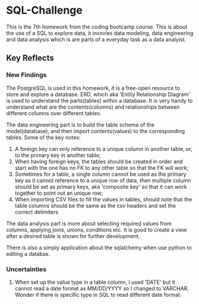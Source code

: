 # SQL-Challenge
This is the 7th homework from the coding bootcamp course.
This is about the use of a SQL to explore data, it invovles data modeling, data engineering and data analysis which is are parts of a everyday task as a data analyist.

## Key Reflects

### New Findings
The PostgreSQL is used in this homework, it is a free-open resource to store and explore a database. ERD, which aka 'Entity Relationship Diagram' is used to understand the parts(tables) within a database. It is very handy to understand what are the contents(columns) and relationships between different columns over different tables. 

The data engineering part is to build the table schema of the model(database), and then import contents(values) to the corresponding tables. Some of the key notes:
  1. A foreign key can only reference to a unique column in another table, or, to the primary key in another table;
  2. When having foreign keys, the tables should be created in order and start with the one has no FK to any other table so that the FK will work;
  3. Sometimes for a table, a single column cannot be used as the primary key as it cannot reference to a unique row of data, then multiple column should be set as primary keys, aka 'composite key' so that it can work together to point out an unique row;
  4. When importing CSV files to fill the values in tables, should note that the table columns should be the same as the csv headers and set the correct delimiters

The data analysis part is more about selecting required values from columns, applying joins, unions, conditions etc. It is good to create a view after a desired table is shown for further development.

There is also a simply application about the sqlalchemy when use python to editing a databse.

### Uncertainties
1. When set up the value type in a table column, I used 'DATE' but it cannot read a date format as MM/DD/YYYY so I changed to VARCHAR. Wonder if there is specific type in SQL to read different date format.



